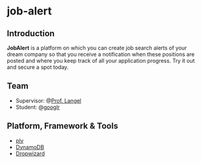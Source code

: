 # job-alert
## Introduction
**JobAlert** is a platform on which you can create job search alerts of your dream company so that you receive a notification when these positions are posted and where you keep track of all your application progress. Try it out and secure a spot today.

## Team
* Supervisor: @[Prof. Langel](https://github.com/blangel)
* Student: @[googlr](https://github.com/googlr)

## Platform, Framework & Tools
* [ply](https://github.com/blangel/ply)
* [DynamoDB](https://docs.aws.amazon.com/amazondynamodb/latest/developerguide/GettingStarted.html)
* [Dropwizard](https://www.dropwizard.io/1.3.5/docs/)
